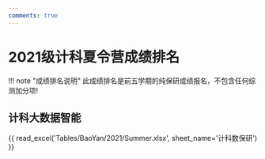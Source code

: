 ```yaml
---
comments: true
---
```

# 2021级计科夏令营成绩排名

!!! note "成绩排名说明"
    此成绩排名是前五学期的纯保研成绩报名，不包含任何综测加分项!

## 计科大数据智能

{{ read_excel('Tables/BaoYan/2021/Summer.xlsx', sheet_name='计科数保研') }}